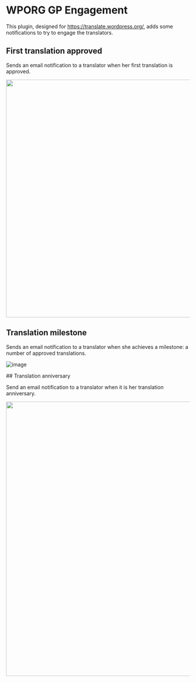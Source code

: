 # WPORG GP Engagement

This plugin, designed for https://translate.wordpress.org/, adds some 
notifications to try to engage the translators.

## First translation approved  

Sends an email notification to a translator when her first translation 
is approved.

<img src="https://github.com/user-attachments/assets/927b27f5-3363-4f4f-aa52-51f12440fde6" width="650px">

## Translation milestone

Sends an email notification to a translator when she achieves a milestone:
a number of approved translations.

![image](https://github.com/user-attachments/assets/85fe555c-3f8a-41f8-bfd2-c6a95f237adf)

## Translation anniversary

Send an email notification to a translator when it is her translation anniversary.

<img src="https://github.com/user-attachments/assets/473028d3-9012-40c4-97b3-360874cbc516" width="750px">

